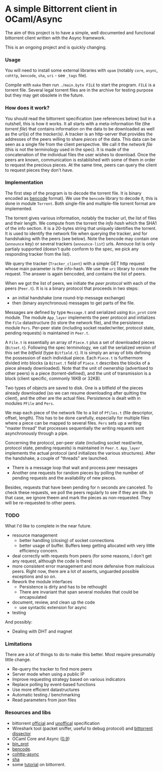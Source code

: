 # A simple Bittorrent client in OCaml/Async

The aim of this project is to have a simple, well documented and functional bittorrent client written with the Async framework.

This is an ongoing project and is quickly changing.

### Usage

You will need to install some external libraries with `opam` (notably `core`, `async`, `cohttp`, `bencode`, `sha`, `uri` - see `_tags` file).

Compile with `make` then run `./main.byte FILE` to start the program. `FILE` is a torrent file. Several legal torrent files are in the archive for testing purpose but they may get obsolete in the future.

### How does it work?

You should read the bittorrent specification (see references below) but in a nutshell, this is how it works. It all starts with a meta-information file (the *torrent file*) that contains information on the data to be downloaded as well as the url(s) of the *tracker(s)*. A tracker is an http-server that provides the addresses of the peers willing to share *pieces* of the data. This data can be seen as a single file from the client perspective. We call it the *network file* (this is not the terminology used in the spec). It is made of the concatenation of the individual files the user wishes to download. Once the peers are known, communication is established with some of them in order to request the precious pieces. At the same time, peers can query the client to request pieces they don't have. 

### Implementation

The first step of the program is to decode the torrent file. It is binary encoded as [bencode](https://en.wikipedia.org/wiki/Bencode) format). We use the `bencode` library to decode it, this is done in module `Torrent`. Both single-file and multiple-file torrent format are implemented. 

The torrent gives various information, notably the tracker url, the list of files and their length. We compute from the torrent the *info hash* which the SHA1 of the info section. It is a 20-bytes string that uniquely identifies the torrent. It is used to identify the network file when querying the tracker, and for handshaking with the peers (see below). Note the bencode may contain one (`announce` key) or several trackers (`announce-list`) urls. Annouce list is only partialy supported (doesn't quite conform to the spec, we pick any responding tracker from the list). 

We query the tracker (`Tracker_client`) with a simple GET http request whose main parameter is the info-hash. We use the `uri` library to create the request. The answer is again bencoded, and contains the list of peers.

When we got the list of peers, we initiate the *peer protocol* with each of the peers (`Peer.t`). It is is a binary protocol that proceeds in two steps:

 * an initial handshake (one round-trip message exchange)
 * then (binary asynchronous) messages to get parts of the file.

Messages are defined by type `Message.t` and serialized using `Bin_prot` core module. The module `App_layer` implements the peer protocol and initializes the `File` datastructure (to store the network file), and the persistence module `Pers`. 
Per-peer state (including socket reader/writer, protocol state, pending requests) is maintained in `Peer.t`.

 A `File.t` is essentially an array of `Piece.t` plus a set of downloaded pieces (`Bitset.t`). Following the spec terminology, we call the serialized version of this set the *bitfield* (type `Bitfield.t`). It is simply an array of bits defining the possession of each individual piece.  Each `Piece.t` is furthermore divided into blocks (a `Bitset.t` field of `Piece.t` describes the blocks of a piece already downloaded). Note that the unit of ownership (advertised to other peers) is a piece (torrent-defined), and the unit of transmission is a block (client specific, commonly 16KB or 32KB).

Two types of objects are saved to disk. One is a bitfield of the pieces already downloaded (so we can resume downloading after quitting the client), and the other are the actual files.
Persistence is dealt with in modules `PFile` and `Pers`.

We map each piece of the network file to a list of `Pfiles.t` (file descriptor, offset, length). This has to be done carefully, especially for multiple files where a piece can be mapped to several files. `Pers` sets up a writing "master thread" that processes sequentially the writing requests sent asynchronously through a pipe. 

Concerning the protocol, per-peer state (including socket read/write, protocol state, pending requests) is maintained in `Peer.t`.
`App_layer` implements the actual protocol (and initializes the various structures). After the handshake, a couple of "threads" are launched.

 * There is a message loop that wait and process peer messages
 * Another one requests for random pieces by polling the number of pending requests and the availability of new pieces. 

Besides, requests that have been pending for n seconds are canceled. To check these requests, we poll the peers regularly to see if they are idle. In that case, we ignore theem and mark the pieces as non-requested. They will be re-requested to other peers.

### TODO 

What I'd like to complete in the near future.

* resource management
  * better handling (closing) of socket connections 
  * better usage of buffer. Buffers keep getting allocated with very little efficiency concern.
* deal correctly with requests from peers (for some reasons, I don't get any request, although the code is there)
* more consistent error management and more defensive from malicious peers. Right now, there are a lot of asserts, unguarded possible exceptions and so on.
* Rework the module interfaces
  * Persistence is dirty and has to be rethought 
  * There are invariant that span several modules that could be encapsulated
* document, review, and clean up the code
  * use syntactic extension for async
* testing

And possibly:
* Dealing with DHT and magnet 

### Limitations

There are a lot of things to do to make this better. Most require presumably little change.

* Re-query the tracker to find more peers 
* Server mode when using a public IP 
* Improve requesting strategy based on various indicators
* Replace polling by event-based functions
* Use more efficient datastructures
* Automatic testing / benchmarking
* Read parameters from json files

### Resources and libs

* bittorrent [official](http://bittorrent.org/beps/bep_0000.html) and [unoffical](https://wiki.theory.org/index.php/Main_Page) specification
* Wireshark tool (packet sniffer, useful to debug protocol) and [bittorrent dissector](https://wiki.wireshark.org/BitTorrent)
* OCaml Core and Async ([0.9](https://ocaml.janestreet.com/ocaml-core/v0.9/doc/)) 
* [bin_prot](https://github.com/janestreet/bin_prot)
* [bencode](https://github.com/rgrinberg/bencode).
* [cohttp-async](https://github.com/mirage/ocaml-cohttp)
* [sha](https://github.com/vincenthz/ocaml-sha)
* some [tutorial](http://www.kristenwidman.com/blog/71/how-to-write-a-bittorrent-client-part-2) on bittorrent.
